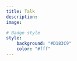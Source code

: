 ```yaml
---
title: Talk
description:
image:

# Badge style
style:
    background: "#D183C9"
    color: "#fff"
---
```

